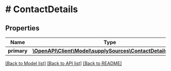 # # ContactDetails

## Properties

Name | Type | Description | Notes
------------ | ------------- | ------------- | -------------
**primary** | [**\OpenAPI\Client\Model\supplySources\ContactDetailsPrimary**](ContactDetailsPrimary.md) |  | [optional]

[[Back to Model list]](../../README.md#models) [[Back to API list]](../../README.md#endpoints) [[Back to README]](../../README.md)

